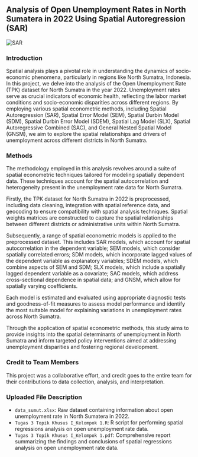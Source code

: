 ## Analysis of Open Unemployment Rates in North Sumatera in 2022 Using Spatial Autoregression (SAR)

![SAR](https://cdn.antaranews.com/cache/350x233/2013/06/20130627Bursa-Kerja-270613-af-2.jpg)

### Introduction
Spatial analysis plays a pivotal role in understanding the dynamics of socio-economic phenomena, particularly in regions like North Sumatra, Indonesia. In this project, we delve into the analysis of the Open Unemployment Rate (TPK) dataset for North Sumatra in the year 2022. Unemployment rates serve as crucial indicators of economic health, reflecting the labor market conditions and socio-economic disparities across different regions. By employing various spatial econometric methods, including Spatial Autoregression (SAR), Spatial Error Model (SEM), Spatial Durbin Model (SDM), Spatial Durbin Error Model (SDEM), Spatial Lag Model (SLX), Spatial Autoregressive Combined (SAC), and General Nested Spatial Model (GNSM), we aim to explore the spatial relationships and drivers of unemployment across different districts in North Sumatra.

### Methods
The methodology employed in this analysis revolves around a suite of spatial econometric techniques tailored for modeling spatially dependent data. These techniques account for the spatial autocorrelation and heterogeneity present in the unemployment rate data for North Sumatra.

Firstly, the TPK dataset for North Sumatra in 2022 is preprocessed, including data cleaning, integration with spatial reference data, and geocoding to ensure compatibility with spatial analysis techniques. Spatial weights matrices are constructed to capture the spatial relationships between different districts or administrative units within North Sumatra.

Subsequently, a range of spatial econometric models is applied to the preprocessed dataset. This includes SAR models, which account for spatial autocorrelation in the dependent variable; SEM models, which consider spatially correlated errors; SDM models, which incorporate lagged values of the dependent variable as explanatory variables; SDEM models, which combine aspects of SEM and SDM; SLX models, which include a spatially lagged dependent variable as a covariate; SAC models, which address cross-sectional dependence in spatial data; and GNSM, which allow for spatially varying coefficients.

Each model is estimated and evaluated using appropriate diagnostic tests and goodness-of-fit measures to assess model performance and identify the most suitable model for explaining variations in unemployment rates across North Sumatra.

Through the application of spatial econometric methods, this study aims to provide insights into the spatial determinants of unemployment in North Sumatra and inform targeted policy interventions aimed at addressing unemployment disparities and fostering regional development.

### Credit to Team Members
This project was a collaborative effort, and credit goes to the entire team for their contributions to data collection, analysis, and interpretation.

### Uploaded File Description
- `data_sumut.xlsx`: Raw dataset containing information about open unemployment rate in North Sumatera in 2022.
- `Tugas 3 Topik Khusus I_Kelompok 1.R`: R script for performing spatial regressions analysis on open unemployment rate data.
- `Tugas 3 Topik Khusus I_Kelompok 1.pdf`: Comprehensive report summarizing the findings and conclusions of spatial regressions analysis on open unemployment rate data.
